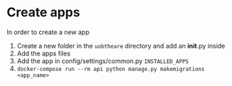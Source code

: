 # Create apps

In order to create a new app

1. Create a new folder in the `uobtheare` directory and add an __init__.py inside
2. Add the apps files 
3. Add the app in config/settings/common.py `INSTALLED_APPS`
4. `docker-compose run --rm api python manage.py makemigrations <app_name>`
